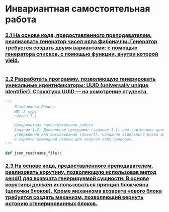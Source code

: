 # Инвариантная самостоятельная работа

### [2.1 На основе кода, предоставленного преподавателем, реализовать генератор чисел ряда Фибоначчи. Генератор требуется создать двумя вариантами: с помощью генератора списков, с помощью функции, внутри которой yield.]()
```python

```
### [2.2 Разработать программу, позволяющую генерировать уникальные идентификаторы: UUID (universally unique identifier). Структура UUID — на усмотрение студента.](https://replit.com/@PolinaLazebniko/sem5-Tema1-ISR-12#main.py)
```python
"""
    Лазебникова Полина 
    ИВТ 2 курс
    группа 1.1

    Инвариантная самостоятельная работа 
    Задание 1.2: Дополнение программы (задание 1.1) для считывания данных проверкой 
    утверждений или высказываний (assert). Создание отдельного блока для такой проверки (с помощью __name__) 
    и скрипта командной строки для запуска этих проверок.
"""

def json_read(name_file):
```
### [2.3 На основе кода, предоставленного преподавателем, реализовать корутину, позволяющую использовав метод send() для возврата генерируемой сущности. В основе корутины должен использоваться принцип блокчейна (цепочки блоков). Кроме механизма возврата нового блока требуется создать механизм, позволяющий вернуть историю сгенерированных блоков.](https://replit.com/@PolinaLazebniko/sem5-Tema1-ISR-12#main.py)
```python

```
